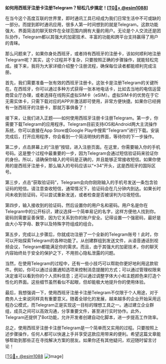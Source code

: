 **如何用西班牙注册卡注册Telegram？轻松几步搞定！[[TG💪+ @esim1088](https://t.me/s/esim1088)]**

在当今这个高度互联的世界里，即时通讯工具已经成为我们日常生活中不可或缺的一部分。而提到即时通讯应用，很多人第一时间想到的就是Telegram。这款功能强大、界面简洁的聊天软件在全球范围内拥有大量的用户。无论是个人交流还是团队协作，Telegram都以其强大的加密技术、丰富的功能和跨平台支持赢得了用户的青睐。

那么问题来了，如果你身处西班牙，或者持有西班牙的注册卡，该如何顺利地注册Telegram呢？其实，这个过程并不复杂，只要按照正确的步骤操作，就能轻松完成。接下来，我将为大家详细介绍整个注册流程，确保每位读者都能顺利完成注册。

首先，我们需要准备一张有效的西班牙注册卡。这张卡是注册Telegram的关键所在。在西班牙，你可以通过多种方式获得一张本地电话卡，比如去当地的电信运营商营业厅办理，或者选择在线购买虚拟SIM卡（eSIM）。虚拟SIM卡的优势在于它无需实体卡，只需下载对应的APP并激活即可使用，非常方便快捷。如果你已经拥有一张西班牙的注册卡，那就万事俱备了！

接下来，让我们进入正题——如何使用西班牙注册卡注册Telegram。第一步，你需要下载Telegram的应用程序。Telegram目前支持iOS和Android两大主流操作系统，你可以直接在App Store或Google Play中搜索“Telegram”进行下载。安装完成后，打开应用程序，你会看到一个简洁明快的界面，等待你的下一步操作。

第二步，点击屏幕上的“注册”按钮，进入注册页面。在这里，你需要输入你的手机号码。这是整个过程中最重要的一步，因为Telegram会通过短信验证码来验证你的身份。所以，请确保你输入的号码是正确的，并且能够正常接收短信。如果你使用的是西班牙注册卡，那么输入的号码应该以“+34”开头，这是西班牙的国际区号。

第三步，点击“获取验证码”，Telegram会向你刚刚输入的手机号发送一条包含验证码的短信。请注意查收短信，通常情况下，验证码会在几分钟内到达。如果长时间未收到验证码，可以尝试重新发送，或者检查是否被误判为垃圾短信。

第四步，输入接收到的验证码，然后设置你的用户名和密码。用户名是你在Telegram中的公开标识，建议选择一个简单易记的名字，这样方便他人找到你。密码则需要妥善保管，因为它关系到你的账户安全。记得设置一个强密码，最好是由大小写字母、数字以及特殊字符组成的组合。

第五步，完成以上步骤后，你就成功注册了一个全新的Telegram账号！此时，你可以开始探索Telegram的各种功能了。从创建群组到发送文件，从语音通话到视频会议，Telegram都能满足你的需求。而且，由于其强大的加密技术，你的聊天内容始终处于安全的保护之下，不用担心隐私泄露的问题。

当然，在使用Telegram的过程中，还有一些小技巧可以帮助你更好地利用这款软件。例如，你可以通过设置通知选项来控制消息提醒的方式；可以通过管理权限来决定谁可以看到你的个人资料信息；还可以通过调整字体大小和主题颜色来打造个性化的界面。这些细节虽然看似不起眼，但却能极大地提升你的使用体验。

最后，我想强调一下，使用西班牙注册卡注册Telegram不仅限于个人用途，对于商务人士来说同样具有重要意义。随着全球化的发展，越来越多的企业开始采用远程办公模式，而Telegram正是实现这一目标的理想工具之一。通过建立企业群组，成员之间可以高效沟通，分享重要文件，甚至进行实时协作。此外，Telegram还提供了Bot功能，允许开发者创建自动化脚本，进一步提高工作效率。

总之，使用西班牙注册卡注册Telegram是一个简单而又实用的过程。只要按照上述步骤操作，任何人都可以快速上手并享受这款应用带来的便利。希望这篇文章能够帮助到那些正在寻找解决方案的朋友。如果你还有其他疑问，欢迎随时留言讨论！

[[TG💪+ @esim1088](https://t.me/s/esim1088) ![Image](https://i.postimg.cc/4NQfJmqS/Snipaste-2025-05-13-00-14-12.png)]
